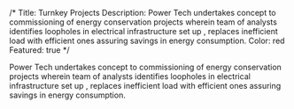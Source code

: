 /*
Title: Turnkey Projects
Description: Power Tech undertakes concept to commissioning of energy conservation projects wherein team of analysts identifies loopholes in electrical infrastructure set up , replaces inefficient load with efficient ones assuring savings in energy consumption. 
Color: red
Featured: true
*/

Power Tech undertakes concept to commissioning of energy conservation projects wherein team of analysts identifies loopholes in electrical infrastructure set up , replaces inefficient load with efficient ones assuring savings in energy consumption. 